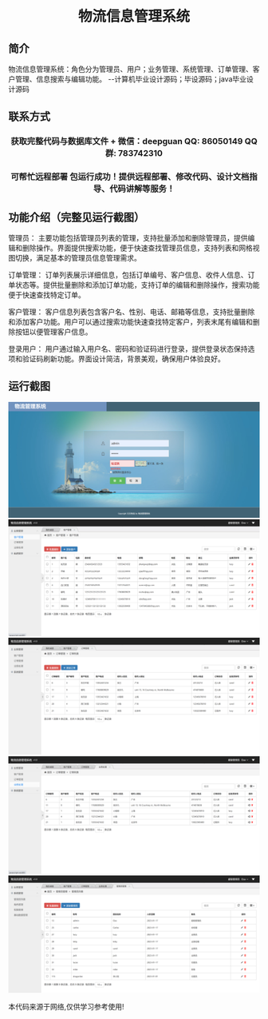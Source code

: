 <p><h1 align="center">物流信息管理系统</h1></p>

## 简介
物流信息管理系统：角色分为管理员、用户；业务管理、系统管理、订单管理、客户管理、信息搜索与编辑功能。    --计算机毕业设计源码；毕设源码；java毕业设计源码


## 联系方式
<p><h3 align="center">获取完整代码与数据库文件 + 微信：deepguan QQ: 86050149 QQ群: 783742310</h3></p>
<p><h3 align="center">可帮忙远程部署 包运行成功！提供远程部署、修改代码、设计文档指导、代码讲解等服务！</h3></p>

## 功能介绍（完整见运行截图）
管理员： 主要功能包括管理员列表的管理，支持批量添加和删除管理员，提供编辑和删除操作。界面提供搜索功能，便于快速查找管理员信息，支持列表和网格视图切换，满足基本的管理员信息管理需求。

订单管理： 订单列表展示详细信息，包括订单编号、客户信息、收件人信息、订单状态等。提供批量删除和添加订单功能，支持订单的编辑和删除操作，搜索功能便于快速查找特定订单。

客户管理： 客户信息列表包含客户名、性别、电话、邮箱等信息，支持批量删除和添加客户功能。用户可以通过搜索功能快速查找特定客户，列表末尾有编辑和删除按钮以便管理客户信息。

登录用户： 用户通过输入用户名、密码和验证码进行登录，提供登录状态保持选项和验证码刷新功能。界面设计简洁，背景美观，确保用户体验良好。


## 运行截图
![](imgs/588112-20230627122403135-1757847588.png)
![](imgs/588112-20230627122410695-743056267.png)
![](imgs/588112-20230627122417634-806832442.png)
![](imgs/588112-20230627122422378-939566731.png)
![](imgs/588112-20230627122426774-1324794584.png)

<p>本代码来源于网络,仅供学习参考使用!</p>
